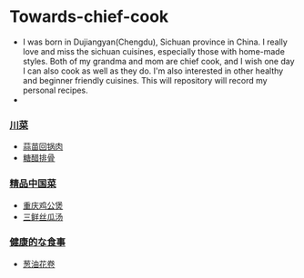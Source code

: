 # Towards-chief-cook
* I was born in Dujiangyan(Chengdu), Sichuan province in China. I really love and miss the sichuan cuisines, especially those with home-made styles. Both of my grandma and mom are chief cook, and I wish one day I can also cook as well as they do. I'm also interested in other healthy and beginner friendly cuisines. This will repository will record my personal recipes. 
* 
### [川菜](https://github.com/gitipanda/Towards-chief-cook/tree/main/%E5%B7%9D%E8%8F%9C)
* [蒜苗回锅肉](https://github.com/gitipanda/Towards-chief-cook/blob/main/%E5%B7%9D%E8%8F%9C/%E8%92%9C%E8%8B%97%E5%9B%9E%E9%94%85%E8%82%89.md)
* [糖醋排骨](https://github.com/gitipanda/Towards-chief-cook/blob/main/%E5%B7%9D%E8%8F%9C/%E7%B3%96%E9%86%8B%E6%8E%92%E9%AA%A8.md)


### [精品中国菜](https://github.com/gitipanda/Towards-chief-cook/tree/main/%E7%B2%BE%E5%93%81%E4%B8%AD%E5%9B%BD%E8%8F%9C)
* [重庆鸡公煲](https://github.com/gitipanda/Towards-chief-cook/blob/main/%E7%B2%BE%E5%93%81%E4%B8%AD%E5%9B%BD%E8%8F%9C/%E9%87%8D%E5%BA%86%E9%B8%A1%E5%85%AC%E7%85%B2.md)
* [三鲜丝瓜汤](https://github.com/gitipanda/Towards-chief-cook/blob/main/%E7%B2%BE%E5%93%81%E4%B8%AD%E5%9B%BD%E8%8F%9C/%E4%B8%89%E9%B2%9C%E4%B8%9D%E7%93%9C%E6%B1%A4.md)


### [健康的な食事](https://github.com/gitipanda/Towards-chief-cook/tree/main/%E5%81%A5%E5%BA%B7%E7%9A%84%E3%81%AA%E9%A3%9F%E4%BA%8B)
* [葱油花卷](https://github.com/gitipanda/Towards-chief-cook/blob/main/%E5%81%A5%E5%BA%B7%E7%9A%84%E3%81%AA%E9%A3%9F%E4%BA%8B/%E8%91%B1%E6%B2%B9%E8%8A%B1%E5%8D%B7.md)
